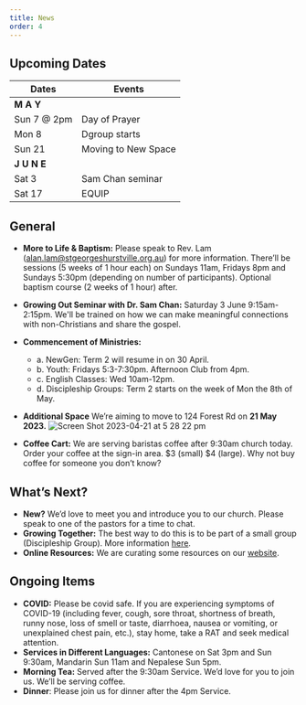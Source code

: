 ```yaml
---
title: News
order: 4
---
```


## Upcoming Dates

| Dates | Events |
| ----------- | ----------- | 
| **M A Y**  |  | 
|  Sun 7 @ 2pm | Day of Prayer |
|  Mon 8 | Dgroup starts |
|  Sun 21 | Moving to New Space |
| **J U N E**  |  | 
|  Sat 3 | Sam Chan seminar |
|  Sat 17 | EQUIP |


## General
- **More to Life & Baptism:** Please speak to Rev. Lam (alan.lam@stgeorgeshurstville.org.au) for more information. There’ll be sessions (5 weeks of 1 hour each) on Sundays 11am, Fridays 8pm and Sundays 5:30pm (depending on number of participants). Optional baptism course (2 weeks of 1 hour) after. 
- **Growing Out Seminar with Dr. Sam Chan:**  Saturday 3 June 9:15am-2:15pm. We'll be trained on how we can make meaningful connections with non-Christians and share the gospel.
- **Commencement of Ministries:** 
   - a. NewGen: Term 2 will resume in on 30 April. 
   - b. Youth: Fridays 5:3-7:30pm. Afternoon Club from 4pm.  
   - c. English Classes: Wed 10am-12pm. 
   - d. Discipleship Groups: Term 2 starts on the week of Mon the 8th of May. 

- **Additional Space** We’re aiming to move to 124 Forest Rd on **21 May 2023.**
![Screen Shot 2023-04-21 at 5 28 22 pm](https://user-images.githubusercontent.com/119166299/233571253-33e3e9ea-0c00-4b75-b178-63d6c1390afe.png)
- **Coffee Cart:** We are serving baristas coffee after 9:30am church today. Order your coffee at the sign-in area. $3 (small) $4 (large). Why not buy coffee for someone you don’t know?

## What’s Next?
- **New?** We’d love to meet you and introduce you to our church. Please speak to one of the pastors for a time to chat. 
- **Growing Together:** The best way to do this is to be part of a small group (Discipleship Group). More information [here]( https://stgeorgeshurstville.org.au/discipleship-groups). 
- **Online Resources:** We are curating some resources on our [website](https://stgeorgeshurstville.org.au/lets-talk-about-christianity).


## Ongoing Items
- **COVID:** Please be covid safe. If you are experiencing symptoms of COVID-19 (including fever, cough, sore throat, shortness of breath, runny nose, loss of smell or taste, diarrhoea, nausea or vomiting, or unexplained chest pain, etc.), stay home, take a RAT and seek medical attention.
- **Services in Different Languages:** Cantonese on Sat 3pm and Sun 9:30am, Mandarin Sun 11am and Nepalese Sun 5pm. 
- **Morning Tea:** Served after the 9:30am Service. We’d love for you to join us. We’ll be serving coffee. 
- **Dinner**: Please join us for dinner after the 4pm Service.
